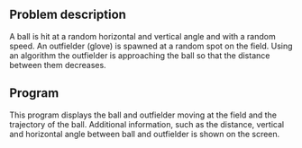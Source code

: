 ## Problem description

A ball is hit at a random horizontal and vertical angle and with a random speed.
An outfielder (glove) is spawned at a random spot on the field.
Using an algorithm the outfielder is approaching the ball so that the distance between them decreases.

## Program

This program displays the ball and outfielder moving at the field and the trajectory of the ball.
Additional information, such as the distance, vertical and horizontal angle between ball and outfielder
is shown on the screen.
